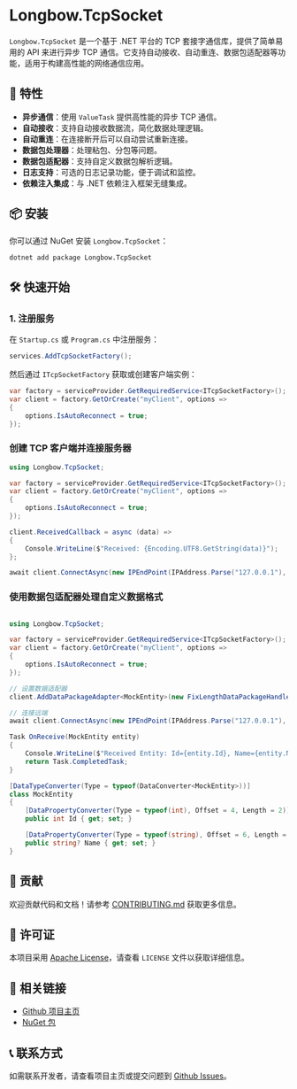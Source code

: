# Longbow.TcpSocket

`Longbow.TcpSocket` 是一个基于 .NET 平台的 TCP 套接字通信库，提供了简单易用的 API 来进行异步 TCP 通信。它支持自动接收、自动重连、数据包适配器等功能，适用于构建高性能的网络通信应用。

## 🚀 特性

- **异步通信**：使用 `ValueTask` 提供高性能的异步 TCP 通信。
- **自动接收**：支持自动接收数据流，简化数据处理逻辑。
- **自动重连**：在连接断开后可以自动尝试重新连接。
- **数据包处理器**：处理粘包、分包等问题。
- **数据包适配器**：支持自定义数据包解析逻辑。
- **日志支持**：可选的日志记录功能，便于调试和监控。
- **依赖注入集成**：与 .NET 依赖注入框架无缝集成。

## 📦 安装

你可以通过 NuGet 安装 `Longbow.TcpSocket`：

```bash
dotnet add package Longbow.TcpSocket
```

## 🛠️ 快速开始

### 1. 注册服务

在 `Startup.cs` 或 `Program.cs` 中注册服务：

```csharp
services.AddTcpSocketFactory();
```

然后通过 `ITcpSocketFactory` 获取或创建客户端实例：

```csharp
var factory = serviceProvider.GetRequiredService<ITcpSocketFactory>();
var client = factory.GetOrCreate("myClient", options => 
{
    options.IsAutoReconnect = true;
});
```

### 创建 TCP 客户端并连接服务器

```csharp
using Longbow.TcpSocket;

var factory = serviceProvider.GetRequiredService<ITcpSocketFactory>();
var client = factory.GetOrCreate("myClient", options => 
{
    options.IsAutoReconnect = true;
});

client.ReceivedCallback = async (data) =>
{
    Console.WriteLine($"Received: {Encoding.UTF8.GetString(data)}");
};

await client.ConnectAsync(new IPEndPoint(IPAddress.Parse("127.0.0.1"), 8080));
```

### 使用数据包适配器处理自定义数据格式

```csharp

using Longbow.TcpSocket;

var factory = serviceProvider.GetRequiredService<ITcpSocketFactory>();
var client = factory.GetOrCreate("myClient", options => 
{
    options.IsAutoReconnect = true;
});

// 设置数据适配器
client.AddDataPackageAdapter<MockEntity>(new FixLengthDataPackageHandler(12), OnReceive);

// 连接远端
await client.ConnectAsync(new IPEndPoint(IPAddress.Parse("127.0.0.1"), 8080));

Task OnReceive(MockEntity entity)
{
    Console.WriteLine($"Received Entity: Id={entity.Id}, Name={entity.Name}");
    return Task.CompletedTask;
}

[DataTypeConverter(Type = typeof(DataConverter<MockEntity>))]
class MockEntity
{
    [DataPropertyConverter(Type = typeof(int), Offset = 4, Length = 2)]
    public int Id { get; set; }

    [DataPropertyConverter(Type = typeof(string), Offset = 6, Length = 4, EncodingName = "utf-8")]
    public string? Name { get; set; }
}
```

## 🤝 贡献

欢迎贡献代码和文档！请参考 [CONTRIBUTING.md](CONTRIBUTING.md) 获取更多信息。

## 📄 许可证

本项目采用 [Apache License](LICENSE)，请查看 `LICENSE` 文件以获取详细信息。

## 🔗 相关链接

- [Github 项目主页](https://github.com/LongbowEnterprise/Longbow.TcpSocket?wt.mc_id=DT-MVP-5004174)
- [NuGet 包](https://www.nuget.org/packages/Longbow.TcpSocket?wt.mc_id=DT-MVP-5004174)

## 📞 联系方式

如需联系开发者，请查看项目主页或提交问题到 [Github Issues](https://github.com/LongbowEnterprise/Longbow.TcpSocket/issues?wt.mc_id=DT-MVP-5004174)。
